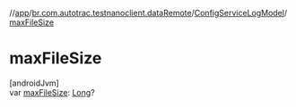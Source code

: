 //[app](../../../index.md)/[br.com.autotrac.testnanoclient.dataRemote](../index.md)/[ConfigServiceLogModel](index.md)/[maxFileSize](max-file-size.md)

# maxFileSize

[androidJvm]\
var [maxFileSize](max-file-size.md): [Long](https://kotlinlang.org/api/latest/jvm/stdlib/kotlin/-long/index.html)?

